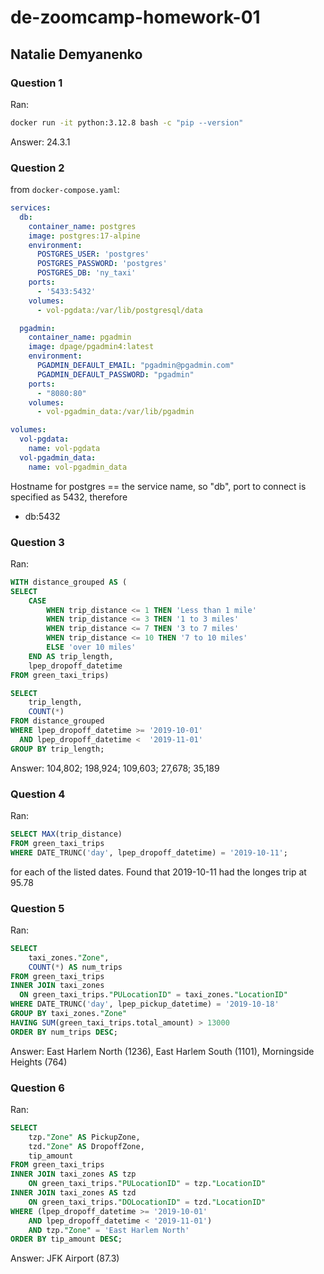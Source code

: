 # de-zoomcamp-homework-01
## Natalie Demyanenko
### Question 1
Ran:
```bash
docker run -it python:3.12.8 bash -c "pip --version"
```
Answer: 24.3.1

### Question 2
from `docker-compose.yaml`:
```yaml
services:
  db:
    container_name: postgres
    image: postgres:17-alpine
    environment:
      POSTGRES_USER: 'postgres'
      POSTGRES_PASSWORD: 'postgres'
      POSTGRES_DB: 'ny_taxi'
    ports:
      - '5433:5432'
    volumes:
      - vol-pgdata:/var/lib/postgresql/data

  pgadmin:
    container_name: pgadmin
    image: dpage/pgadmin4:latest
    environment:
      PGADMIN_DEFAULT_EMAIL: "pgadmin@pgadmin.com"
      PGADMIN_DEFAULT_PASSWORD: "pgadmin"
    ports:
      - "8080:80"
    volumes:
      - vol-pgadmin_data:/var/lib/pgadmin  

volumes:
  vol-pgdata:
    name: vol-pgdata
  vol-pgadmin_data:
    name: vol-pgadmin_data
```
Hostname for postgres == the service name, so "db", port to connect is specified as 5432, therefore

- db:5432

### Question 3
Ran:
```sql
WITH distance_grouped AS (
SELECT
	CASE
		WHEN trip_distance <= 1 THEN 'Less than 1 mile'
		WHEN trip_distance <= 3 THEN '1 to 3 miles'
		WHEN trip_distance <= 7 THEN '3 to 7 miles'
		WHEN trip_distance <= 10 THEN '7 to 10 miles'
		ELSE 'over 10 miles'
	END AS trip_length,
	lpep_dropoff_datetime
FROM green_taxi_trips)

SELECT
	trip_length,
	COUNT(*)
FROM distance_grouped
WHERE lpep_dropoff_datetime >= '2019-10-01'
  AND lpep_dropoff_datetime <  '2019-11-01'
GROUP BY trip_length;
```
Answer: 104,802; 198,924; 109,603; 27,678; 35,189

### Question 4
Ran:
```sql
SELECT MAX(trip_distance)
FROM green_taxi_trips
WHERE DATE_TRUNC('day', lpep_dropoff_datetime) = '2019-10-11';
```
for each of the listed dates. Found that 2019-10-11 had the longes trip at 95.78

### Question 5
Ran:
```sql
SELECT
	taxi_zones."Zone",
	COUNT(*) AS num_trips
FROM green_taxi_trips
INNER JOIN taxi_zones
  ON green_taxi_trips."PULocationID" = taxi_zones."LocationID"
WHERE DATE_TRUNC('day', lpep_pickup_datetime) = '2019-10-18'
GROUP BY taxi_zones."Zone"
HAVING SUM(green_taxi_trips.total_amount) > 13000
ORDER BY num_trips DESC;
```
Answer: East Harlem North (1236), East Harlem South (1101), Morningside Heights (764)

### Question 6
Ran:
```sql
SELECT
	tzp."Zone" AS PickupZone,
	tzd."Zone" AS DropoffZone,
	tip_amount
FROM green_taxi_trips
INNER JOIN taxi_zones AS tzp
	ON green_taxi_trips."PULocationID" = tzp."LocationID"
INNER JOIN taxi_zones AS tzd
	ON green_taxi_trips."DOLocationID" = tzd."LocationID"
WHERE (lpep_dropoff_datetime >= '2019-10-01'
	AND lpep_dropoff_datetime < '2019-11-01')
	AND tzp."Zone" = 'East Harlem North'
ORDER BY tip_amount DESC;
```
Answer: JFK Airport (87.3)
